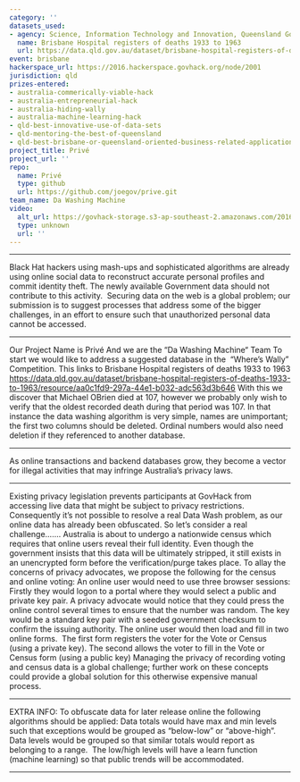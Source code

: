 ```yaml
---
category: ''
datasets_used:
- agency: Science, Information Technology and Innovation, Queensland Government
  name: Brisbane Hospital registers of deaths 1933 to 1963
  url: https://data.qld.gov.au/dataset/brisbane-hospital-registers-of-deaths-1933-to-1963/resource/aa0c1fd9-297a-44e1-b032-adc563d3b646
event: brisbane
hackerspace_url: https://2016.hackerspace.govhack.org/node/2001
jurisdiction: qld
prizes-entered:
- australia-commerically-viable-hack
- australia-entrepreneurial-hack
- australia-hiding-wally
- australia-machine-learning-hack
- qld-best-innovative-use-of-data-sets
- qld-mentoring-the-best-of-queensland
- qld-best-brisbane-or-queensland-oriented-business-related-application
project_title: Privé
project_url: ''
repo:
  name: Privé
  type: github
  url: https://github.com/joegov/prive.git
team_name: Da Washing Machine
video:
  alt_url: https://govhack-storage.s3-ap-southeast-2.amazonaws.com/2016/Prive007.mp4
  type: unknown
  url: ''
---
```


____________________________________
Black Hat hackers using mash-ups and sophisticated algorithms are already using online social data to reconstruct accurate personal profiles and commit identity theft. The newly available Government data should not contribute to this activity. 
Securing data on the web is a global problem; our submission is to suggest processes that address some of the bigger challenges, in an effort to ensure such that unauthorized personal data cannot be accessed. 
____________________________________
Our Project Name is Privé
And we are the “Da Washing Machine“ Team
To start we would like to address a suggested database in the  “Where’s Wally” Competition. This links to Brisbane Hospital registers of deaths 1933 to 1963
https://data.qld.gov.au/dataset/brisbane-hospital-registers-of-deaths-1933-to-1963/resource/aa0c1fd9-297a-44e1-b032-adc563d3b646
With this we discover that Michael OBrien died at 107, however we probably only wish to verify that the oldest recorded death during that period was 107.
In that instance the data washing algorithm is very simple, names are unimportant; the first two columns should be deleted. Ordinal numbers would also need deletion if they referenced to another database. 
____________________________________
As online transactions and backend databases grow, they become a vector for illegal activities that may infringe Australia’s privacy laws.
____________________________________
Existing privacy legislation prevents participants at GovHack from accessing live data that might be subject to privacy restrictions. Consequently it’s not possible to resolve a real Data Wash problem, as our online data has already been obfuscated.
So let’s consider a real challenge…….
Australia is about to undergo a nationwide census which requires that online users reveal their full identity. Even though the government insists that this data will be ultimately stripped, it still exists in an unencrypted form before the verification/purge takes place.
To allay the concerns of privacy advocates, we propose the following for the census and online voting:
An online user would need to use three browser sessions:
Firstly they would logon to a portal where they would select a public and private key pair. A privacy advocate would notice that they could press the online control several times to ensure that the number was random.
The key would be a standard key pair with a seeded government checksum to confirm the issuing authority.
The online user would then load and fill in two online forms. 
The first form registers the voter for the Vote or Census (using a private key).
The second allows the voter to fill in the Vote or Census form (using a public key)
Managing the privacy of recording voting and census data is a global challenge; further work on these concepts could provide a global solution for this otherwise expensive manual process.   
____________________________________
EXTRA INFO:
To obfuscate data for later release online the following algorithms should be applied:
Data totals would have max and min levels such that exceptions would be grouped as “below-low” or “above-high”.
Data levels would be grouped so that similar totals would report as belonging to a range. 
The low/high levels will have a learn function (machine learning) so that public trends will be accommodated.
____________________________________